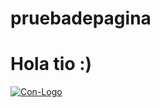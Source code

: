 # pruebadepagina
# Hola tio :)
<a href="https://ibb.co/DPBnsPn"><img src="https://i.ibb.co/BHhRdHR/Con-Logo.png" alt="Con-Logo" border="0" /></a>
